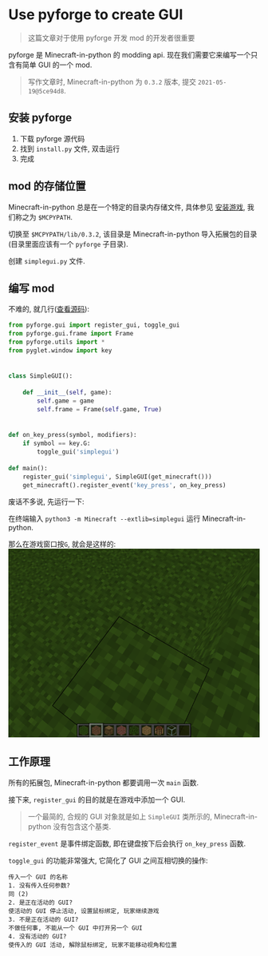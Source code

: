 # Use pyforge to create GUI
> 这篇文章对于使用 pyforge 开发 mod 的开发者很重要

pyforge 是 Minecraft-in-python 的 modding api. 现在我们需要它来编写一个只含有简单 GUI 的一个 mod.
> 写作文章时, Minecraft-in-python 为 `0.3.2` 版本, 提交 `2021-05-19@5ce94d8`.

## 安装 pyforge
1. 下载 pyforge 源代码
2. 找到 `install.py` 文件, 双击运行
3. 完成

## mod 的存储位置
Minecraft-in-python 总是在一个特定的目录内存储文件,
具体参见 [安装游戏](https://minecraft-in-python.github.io/docs/install-game/), 我们称之为 `$MCPYPATH`.

切换至 `$MCPYPATH/lib/0.3.2`, 该目录是 Minecraft-in-python 导入拓展包的目录(目录里面应该有一个 `pyforge` 子目录).

创建 `simplegui.py` 文件.

## 编写 mod
不难的, 就几行([查看源码](source/code/simplegui.py)):
```python
from pyforge.gui import register_gui, toggle_gui
from pyforge.gui.frame import Frame
from pyforge.utils import *
from pyglet.window import key


class SimpleGUI():

    def __init__(self, game):
        self.game = game
        self.frame = Frame(self.game, True)


def on_key_press(symbol, modifiers):
    if symbol == key.G:
        toggle_gui('simplegui')

def main():
    register_gui('simplegui', SimpleGUI(get_minecraft()))
    get_minecraft().register_event('key_press', on_key_press)
```
废话不多说, 先运行一下:

在终端输入 `python3 -m Minecraft --extlib=simplegui` 运行 Minecraft-in-python.

那么在游戏窗口按`G`, 就会是这样的:
![simplegui demo](source/image/article-2021-05-09-1.png)

## 工作原理
所有的拓展包, Minecraft-in-python 都要调用一次 `main` 函数.

接下来, `register_gui` 的目的就是在游戏中添加一个 GUI.
> 一个最简的, 合规的 GUI 对象就是如上 `SimpleGUI` 类所示的, Minecraft-in-python 没有包含这个基类.

`register_event` 是事件绑定函数, 即在键盘按下后会执行 `on_key_press` 函数.

`toggle_gui` 的功能非常强大, 它简化了 GUI 之间互相切换的操作:
```
传入一个 GUI 的名称
1. 没有传入任何参数?
同 (2)
2. 是正在活动的 GUI?
使活动的 GUI 停止活动, 设置鼠标绑定, 玩家继续游戏
3. 不是正在活动的 GUI?
不做任何事, 不能从一个 GUI 中打开另一个 GUI
4. 没有活动的 GUI?
使传入的 GUI 活动, 解除鼠标绑定, 玩家不能移动视角和位置
```
